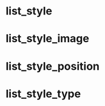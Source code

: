 <link type="text/css" rel="stylesheet" href="../../style.css" />

# list_style

# list_style_image

# list_style_position

# list_style_type

